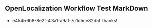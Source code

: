 ## OpenLocalization Workflow Test MarkDown
* e45456b8-8e2f-43a1-a9af-7c1d5ce82d5f thanks!

<!--HONumber=Sep16_HO1-->


